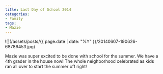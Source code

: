 ```yaml
---
title: Last Day of School 2014
categories:
- Family
tags:
- Mazie
---
```


![](/assets/posts/{{ page.date | date: "%Y" }}/20140607-190626-68786453.jpg)
  



Mazie was super excited to be done with school for the summer. We have a 4th grader in the house now! The whole neighborhood celebrated as kids ran all over to start the summer off right!
